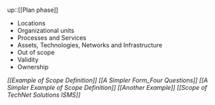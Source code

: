 up::[[Plan phase]]

- Locations
- Organizational units
- Processes and Services
- Assets, Technologies, Networks and Infrastructure
- Out of scope
- Validity
- Ownership

_[[Example of Scope Definition]]_
_[[A Simpler Form_Four Questions]]_
_[[A Simpler Example of Scope Definition]]_
_[[Another Example]]_
_[[Scope of TechNet Solutions ISMS]]_
